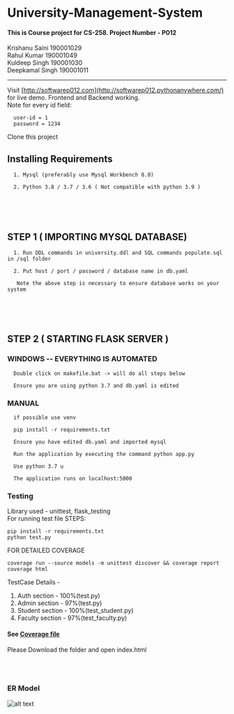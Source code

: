 # University-Management-System
#### This is Course project for CS-258. Project Number - P012 
  
Krishanu Saini 190001029 <br>
Rahul Kumar 190001049 <br>
Kuldeep Singh 190001030  <br>
Deepkamal Singh 190001011    
<hr>

Visit [http://softwarep012.com](http://softwarep012.pythonanywhere.com/) for live demo. Frontend and Backend working.  
Note for every id field: 

      user-id = 1
      password = 1234
      
  
Clone this project  
  
## Installing Requirements  
      1. Mysql (preferably use Mysql Workbench 8.0)  
      
      2. Python 3.8 / 3.7 / 3.6 ( Not compatible with python 3.9 )  
 <br ><br ><br > 
  
## STEP 1  ( IMPORTING MYSQL DATABASE)
      1. Run DDL commands in university.ddl and SQL commands populate.sql in /sql folder  
      
      2. Put host / port / password / database name in db.yaml  
      
       Note the above step is necessary to ensure database works on your system 
<br ><br ><br >

## STEP 2  ( STARTING FLASK SERVER )  
### WINDOWS -- EVERYTHING IS AUTOMATED  

      Double click on makefile.bat -> will do all steps below  
        
      Ensure you are using python 3.7 and db.yaml is edited


### MANUAL  

      if possible use venv

      pip install -r requirements.txt

      Ensure you have edited db.yaml and imported mysql  

      Run the application by executing the command python app.py

      Use python 3.7 u

      The application runs on localhost:5000
      
### Testing  

Library used - unittest, flask_testing  
For running test file
STEPS: 

    pip install -r requirements.txt
    python test.py

FOR DETAILED COVERAGE

    coverage run --source models -m unittest discover && coverage report
    coverage html


TestCase Details - 
1. Auth section - 100%(test.py)
2. Admin section - 97%(test.py)
3. Student section - 100%(test_student.py)
4. Faculty section - 97%(test_faculty.py)

#### See [Coverage file](/htmlcov)  
Please Download the folder and open index.html
  
<br /><br />
### ER Model  
![alt text](https://github.com/ronnie-36/University-Management-System/blob/main/sql/ums_ER.jpg)
      

